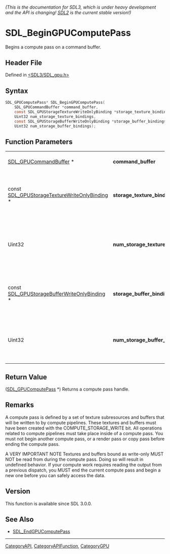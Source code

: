 ###### (This is the documentation for SDL3, which is under heavy development and the API is changing! [SDL2](https://wiki.libsdl.org/SDL2/) is the current stable version!)
# SDL_BeginGPUComputePass

Begins a compute pass on a command buffer.

## Header File

Defined in [<SDL3/SDL_gpu.h>](https://github.com/libsdl-org/SDL/blob/main/include/SDL3/SDL_gpu.h)

## Syntax

```c
SDL_GPUComputePass* SDL_BeginGPUComputePass(
    SDL_GPUCommandBuffer *command_buffer,
    const SDL_GPUStorageTextureWriteOnlyBinding *storage_texture_bindings,
    Uint32 num_storage_texture_bindings,
    const SDL_GPUStorageBufferWriteOnlyBinding *storage_buffer_bindings,
    Uint32 num_storage_buffer_bindings);
```

## Function Parameters

|                                                                                        |                                  |                                                        |
| -------------------------------------------------------------------------------------- | -------------------------------- | ------------------------------------------------------ |
| [SDL_GPUCommandBuffer](SDL_GPUCommandBuffer) *                                         | **command_buffer**               | a command buffer.                                      |
| const [SDL_GPUStorageTextureWriteOnlyBinding](SDL_GPUStorageTextureWriteOnlyBinding) * | **storage_texture_bindings**     | an array of writeable storage texture binding structs. |
| Uint32                                                                                 | **num_storage_texture_bindings** | the number of storage textures to bind from the array. |
| const [SDL_GPUStorageBufferWriteOnlyBinding](SDL_GPUStorageBufferWriteOnlyBinding) *   | **storage_buffer_bindings**      | an array of writeable storage buffer binding structs.  |
| Uint32                                                                                 | **num_storage_buffer_bindings**  | the number of storage buffers to bind from the array.  |

## Return Value

([SDL_GPUComputePass](SDL_GPUComputePass) *) Returns a compute pass handle.

## Remarks

A compute pass is defined by a set of texture subresources and buffers that
will be written to by compute pipelines. These textures and buffers must
have been created with the COMPUTE_STORAGE_WRITE bit. All operations
related to compute pipelines must take place inside of a compute pass. You
must not begin another compute pass, or a render pass or copy pass before
ending the compute pass.

A VERY IMPORTANT NOTE Textures and buffers bound as write-only MUST NOT be
read from during the compute pass. Doing so will result in undefined
behavior. If your compute work requires reading the output from a previous
dispatch, you MUST end the current compute pass and begin a new one before
you can safely access the data.

## Version

This function is available since SDL 3.0.0.

## See Also

- [SDL_EndGPUComputePass](SDL_EndGPUComputePass)

----
[CategoryAPI](CategoryAPI), [CategoryAPIFunction](CategoryAPIFunction), [CategoryGPU](CategoryGPU)

